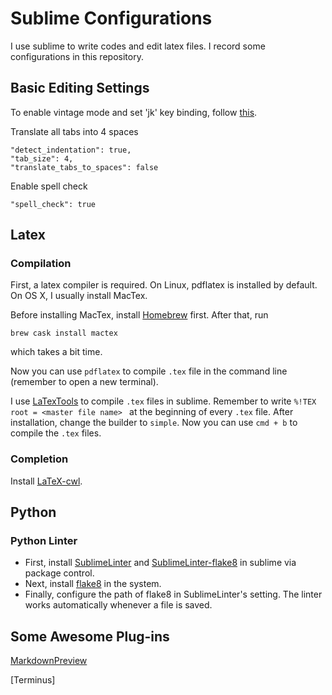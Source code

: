 # Sublime Configurations

I use sublime to write codes and edit latex files.
I record some configurations in this repository.

## Basic Editing Settings

To enable vintage mode and set 'jk' key binding, follow [this](https://www.sublimetext.com/docs/3/vintage.html).

Translate all tabs into 4 spaces

```
"detect_indentation": true,
"tab_size": 4,
"translate_tabs_to_spaces": false
```

Enable spell check

```
"spell_check": true
```

## Latex

### Compilation

First, a latex compiler is required. On Linux, pdflatex is installed by default. On OS X, I usually install MacTex.

Before installing MacTex, install [Homebrew](https://brew.sh) first. After that, run

```
brew cask install mactex
```

which takes a bit time.

Now you can use `pdflatex` to compile `.tex` file in the command line (remember to open a new terminal).

I use [LaTexTools](https://latextools.readthedocs.io/en/latest/) to compile `.tex` files in sublime. Remember to write `%!TEX root = <master file name> ` at the beginning of every `.tex` file. After installation, change the builder to `simple`. Now you can use `cmd + b` to compile the `.tex` files.

### Completion

Install [LaTeX-cwl](https://packagecontrol.io/packages/LaTeX-cwl).

## Python

### Python Linter
- First, install [SublimeLinter](http://www.sublimelinter.com/en/stable/) and [SublimeLinter-flake8](https://github.com/SublimeLinter/SublimeLinter-flake8) in sublime via package control.
- Next, install [flake8](https://flake8.pycqa.org/en/latest/) in the system.
- Finally, configure the path of flake8 in SublimeLinter's setting.
The linter works automatically whenever a file is saved.

## Some Awesome Plug-ins

[MarkdownPreview](https://packagecontrol.io/packages/MarkdownPreview)

[Terminus]


